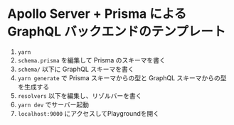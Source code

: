 # Apollo Server + Prisma による GraphQL バックエンドのテンプレート

1. `yarn`
2. `schema.prisma` を編集して Prisma のスキーマを書く
3. `schema/` 以下に GraphQL スキーマを書く
4. `yarn generate` で Prisma スキーマからの型と GraphQL スキーマからの型を生成する
5. `resolvers` 以下を編集し、リゾルバーを書く
6. `yarn dev` でサーバー起動
7. `localhost:9000` にアクセスしてPlaygroundを開く
